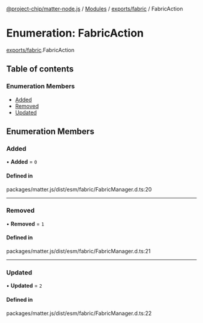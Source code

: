 [@project-chip/matter-node.js](../README.md) / [Modules](../modules.md) / [exports/fabric](../modules/exports_fabric.md) / FabricAction

# Enumeration: FabricAction

[exports/fabric](../modules/exports_fabric.md).FabricAction

## Table of contents

### Enumeration Members

- [Added](exports_fabric.FabricAction.md#added)
- [Removed](exports_fabric.FabricAction.md#removed)
- [Updated](exports_fabric.FabricAction.md#updated)

## Enumeration Members

### Added

• **Added** = ``0``

#### Defined in

packages/matter.js/dist/esm/fabric/FabricManager.d.ts:20

___

### Removed

• **Removed** = ``1``

#### Defined in

packages/matter.js/dist/esm/fabric/FabricManager.d.ts:21

___

### Updated

• **Updated** = ``2``

#### Defined in

packages/matter.js/dist/esm/fabric/FabricManager.d.ts:22
